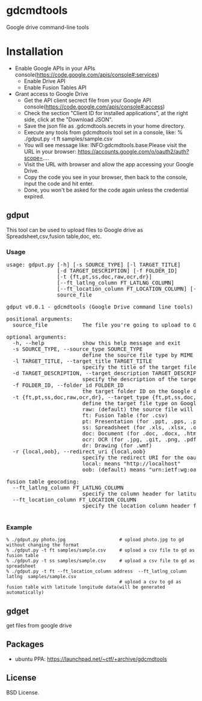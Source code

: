 gdcmdtools
=========
Google drive command-line tools


# Installation
 * Enable Google APIs in your APIs console(https://code.google.com/apis/console#:services)
   * Enable Drive API
   * Enable Fusion Tables API
 * Grant access to Google Drive
   - Get the API client secrect file from your Google API console(https://code.google.com/apis/console#:access)
   - Check the section "Client ID for installed applications", at the right side, click at the "Download JSON".
   - Save the json file as .gdcmdtools.secrets in your home directory.
   - Execute any tools from gdcmdtools tool set in a console, like: % ./gdput.py -t ft samples/sample.csv 
   - You will see message like: INFO:gdcmdtools.base:Please visit the URL in your browser: https://accounts.google.com/o/oauth2/auth?scope=....
   - Visit the URL with browser and allow the app accessing your Google Drive.
   - Copy the code you see in your browser, then back to the console, input the code and hit enter.
   - Done, you won't be asked for the code again unless the credential expired.


## gdput
This tool can be used to upload files to Google drive as Spreadsheet,csv,fusion table,doc, etc.

### Usage
<pre>
usage: gdput.py [-h] [-s SOURCE_TYPE] [-l TARGET_TITLE]
                [-d TARGET_DESCRIPTION] [-f FOLDER_ID]
                [-t {ft,pt,ss,doc,raw,ocr,dr}]
                [--ft_latlng_column FT_LATLNG_COLUMN]
                [--ft_location_column FT_LOCATION_COLUMN] [-r {local,oob}]
                source_file

gdput v0.0.1 - gdcmdtools (Google Drive command line tools)

positional arguments:
  source_file           The file you're going to upload to Google Drive

optional arguments:
  -h, --help            show this help message and exit
  -s SOURCE_TYPE, --source_type SOURCE_TYPE
                        define the source file type by MIME type, ex: "text/csv", or "auto" to determine the file type by file name
  -l TARGET_TITLE, --target_title TARGET_TITLE
                        specify the title of the target file
  -d TARGET_DESCRIPTION, --target_description TARGET_DESCRIPTION
                        specify the description of the target file
  -f FOLDER_ID, --folder_id FOLDER_ID
                        the target folder ID on the Google drive
  -t {ft,pt,ss,doc,raw,ocr,dr}, --target_type {ft,pt,ss,doc,raw,ocr,dr}
                        define the target file type on Google Drive, could be:
                        raw: (default) the source file will uploaded without touching
                        ft: Fusion Table (for .csv)
                        pt: Presentation (for .ppt, .pps, .pptx)
                        ss: Spreadsheet (for .xls, .xlsx, .ods, .csv, .tsv, .tab)
                        doc: Document (for .doc, .docx, .html, .htm, .txt, .rtf)
                        ocr: OCR (for .jpg, .git, .png, .pdf)
                        dr: Drawing (for .wmf)
  -r {local,oob}, --redirect_uri {local,oob}
                        specify the redirect URI for the oauth2 flow, could be:
                        local: means "http://localhost"
                        oob: (default) means "urn:ietf:wg:oauth:2.0:oob"

fusion table geocoding:
  --ft_latlng_column FT_LATLNG_COLUMN
                        specify the column header for latitude and longitude for the fusion table(if target_type is ft and --ft_location_column is used), the column will be created if not present
  --ft_location_column FT_LOCATION_COLUMN
                        specify the location column header for the fusion table (if target_type is ft)

</pre>

### Example
    % ./gdput.py photo.jpg                    # upload photo.jpg to gd without changing the format
    % ./gdput.py -t ft samples/sample.csv     # upload a csv file to gd as fusion table
    % ./gdput.py -t ss samples/sample.csv     # upload a csv file to gd as spreadsheet
    % ./gdput.py -t ft --ft_location_column address  --ft_latlng_column latlng  samples/sample.csv 
                                              # upload a csv to gd as fusion table with latitude longitude data(will be generated automatically)



## gdget

get files from google drive


## Packages
  * ubuntu PPA: https://launchpad.net/~ctf/+archive/gdcmdtools



## License
BSD License.

